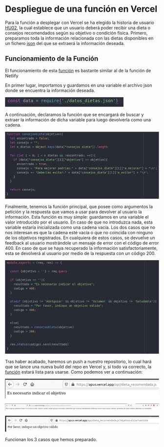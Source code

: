 # Despliegue de una función en Vercel

Para la función a desplegar con Vercel se ha elegido la historia de usuario [HU02](https://github.com/Megatorpon/Apus/issues/5), la cual establece que un usuario deberá poder recibir una dieta o consejos recomendados según su objetivo o condición física. Primero, preparamos toda la información relacionada con las dietas disponibles en un fichero [json](https://github.com/Megatorpon/Apus/blob/main/api/datos_dieta.json) del que se extraerá la información deseada.

## Funcionamiento de la Función

El funcionamiento de esta [función](https://github.com/Megatorpon/Apus/blob/main/api/dieta_recomendada.js) es bastante similar al de la función de Netlify

En primer lugar, importamos y guardamos en una variable el archivo json donde se encuentra la información deseada.

![require_vercel](https://github.com/Megatorpon/Apus/blob/main/docs/img/require_vercel.png)

A continuación, declaramos la función que se encargará de buscar y extraer la información de dicha variable para luego devolverla como una cadena.

![consejos_dieta](https://github.com/Megatorpon/Apus/blob/main/docs/img/consejosDieta.png)

Finalmente, tenemos la función principal, que posee como argumentos la petición y la respuesta que vamos a usar para devolver al usuario la información. Esta función es muy simple: guardamos en una variable el valor introducido por el usuario. En caso de que no introduzca nada, esta variable estaría inicializada como una cadena vacía. Los dos casos que no nos interesan es que la cadena esté vacía o que no coincida con ninguno de los objetivos registrados. En cualquiera de estos casos, se devuelve un feedback al usuario mostrándole un mensaje de error con el código de error 400. En caso de que se haya recuperado la información satisfactoriamente, esta se devolverá al usuario por medio de la respuesta con un código 200.

![module_vercel](https://github.com/Megatorpon/Apus/blob/main/docs/img/module_vercel.png)

Tras haber acabado, haremos un push a nuestro repositorio, lo cual hará que se lance una nueva build del repo en Vercel y, si todo va correcto, la [función](https://apus.vercel.app/api/dieta_recomendada.js) estará lista para usarse.
Como podemos ver a continuación:

![no_obj](https://github.com/Megatorpon/Apus/blob/main/docs/img/no_obj.png)

![obj_vol](https://github.com/Megatorpon/Apus/blob/main/docs/img/obj_vol.png)

![obj_fuertote](https://github.com/Megatorpon/Apus/blob/main/docs/img/obj_fuertote.png)

Funcionan los 3 casos que hemos preparado.
